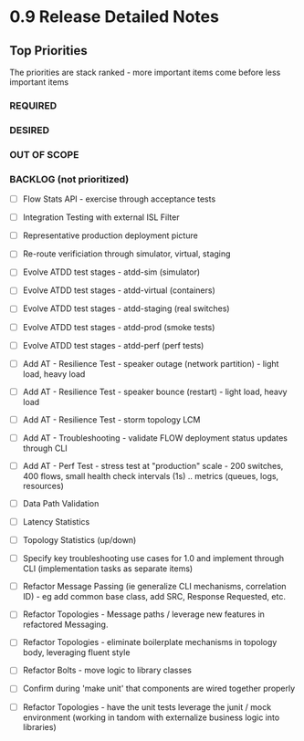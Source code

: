# 0.9 Release Detailed Notes

## Top Priorities

The priorities are stack ranked - more important items come before less important items

### REQUIRED

### DESIRED

### OUT OF SCOPE

### BACKLOG (not prioritized)
- [ ] Flow Stats API - exercise through acceptance tests
- [ ] Integration Testing with external ISL Filter
- [ ] Representative production deployment picture
- [ ] Re-route verificiation through simulator, virtual, staging
- [ ] Evolve ATDD test stages - atdd-sim (simulator)
- [ ] Evolve ATDD test stages - atdd-virtual (containers)
- [ ] Evolve ATDD test stages - atdd-staging (real switches)
- [ ] Evolve ATDD test stages - atdd-prod (smoke tests)
- [ ] Evolve ATDD test stages - atdd-perf (perf tests)
- [ ] Add AT - Resilience Test - speaker outage (network partition) - light load, heavy load
- [ ] Add AT - Resilience Test - speaker bounce (restart) - light load, heavy load
- [ ] Add AT - Resilience Test - storm topology LCM
- [ ] Add AT - Troubleshooting - validate FLOW deployment status updates through CLI
- [ ] Add AT - Perf Test - stress test at "production" scale - 200 switches, 400 flows, small health check intervals (1s) .. metrics (queues, logs, resources)
- [ ] Data Path Validation
- [ ] Latency Statistics
- [ ] Topology Statistics (up/down)
- [ ] Specify key troubleshooting use cases for 1.0 and implement through CLI (implementation tasks as separate items)
- [ ] Refactor Message Passing (ie generalize CLI mechanisms, correlation ID) - eg add common base class, add SRC, Response Requested, etc.
- [ ] Refactor Topologies - Message paths / leverage new features in refactored Messaging.
- [ ] Refactor Topologies - eliminate boilerplate mechanisms in topology body, leveraging fluent style
- [ ] Refactor Bolts - move logic to library classes
- [ ] Confirm during 'make unit' that components are wired together properly
- [ ] Refactor Topologies - have the unit tests leverage the junit / mock environment (working in tandom with externalize business logic into libraries)


